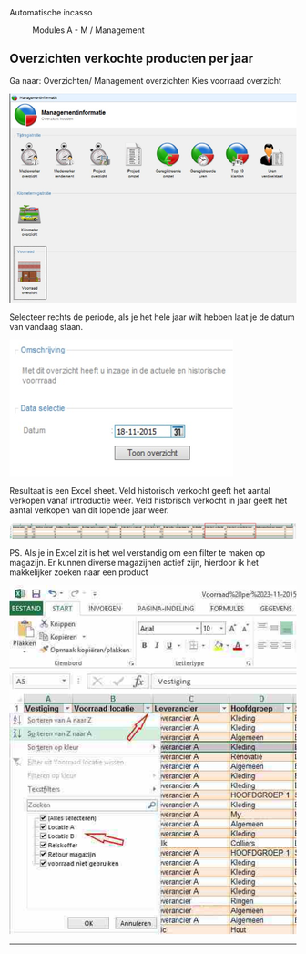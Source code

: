 <properties>
	<page>
		<title>Automatische incasso</title>
		<description>Automatische incasso</description>
	</page>
	<menu>
		<position>Modules A - M / Management </position> 
		<title>Overzicht producten</title>
	</menu>
</properties>

## Overzichten verkochte producten per jaar ##

Ga naar: Overzichten/ Management overzichten
Kies voorraad overzicht

![](images/1.jpg)

Selecteer rechts de periode, als je het hele jaar wilt hebben laat je de datum van vandaag staan.

![](images/2.jpg)
 
Resultaat is een Excel sheet.
Veld historisch verkocht geeft het aantal verkopen vanaf introductie weer.
Veld historisch verkocht in jaar geeft het aantal verkopen van dit lopende jaar weer.

![](images/3.jpg)

<div class="tip"> PS. Als je in Excel zit is het wel verstandig om een filter te maken op magazijn. Er kunnen diverse magazijnen actief zijn, hierdoor ik het makkelijker zoeken naar een product</div>

![](images/4.jpg)

---------
